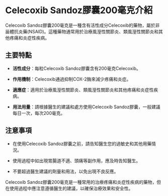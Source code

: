 # Celecoxib Sandoz膠囊200毫克介紹
Celecoxib Sandoz膠囊200毫克是一種含有活性成分Celecoxib的藥物，屬於非甾體抗炎藥(NSAID)。這種藥物通常用於治療風溼性關節炎、類風溼性關節炎和其他疼痛和炎症性疾病。
## 主要特點
- **活性成分**：每粒Celecoxib Sandoz膠囊含有200毫克Celecoxib。
- **作用機制**：Celecoxib通過抑制COX-2酶來減少疼痛和炎症。
- **適應症**：適用於治療風溼性關節炎、類風溼性關節炎和其他疼痛和炎症性疾病。
- **用法用量**：請根據醫生的建議和處方使用Celecoxib Sandoz膠囊，一般建議每日一次，每次200毫克。
## 注意事項
- 在使用Celecoxib Sandoz膠囊之前，請告知醫生您的過敏史和其他用藥情況。
- 使用過程中如出現胃腸道不適、頭痛等副作用，應及時告知醫生。
- 不要超過醫生建議的劑量和用法，以免出現不良反應。
Celecoxib Sandoz膠囊200毫克是一種常用的治療疼痛和炎症性疾病的藥物，但在使用過程中應注意遵循醫生的建議，以確保治療效果和安全性。